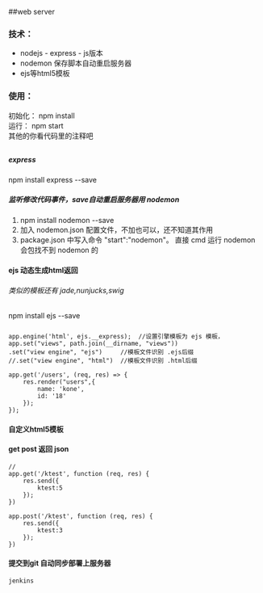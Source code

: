 ##web server

### 技术：
* nodejs - express - js版本   
* nodemon 保存脚本自动重启服务器
* ejs等html5模板

### 使用：
初始化： npm install   
运行： npm start     
其他的你看代码里的注释吧 


##
##### express 
npm install express --save



##### 监听修改代码事件，save自动重启服务器用 nodemon
1. npm install nodemon --save
2. 加入 nodemon.json 配置文件，不加也可以，还不知道其作用
3. package.json 中写入命令 "start":"nodemon"。 直接 cmd 运行 nodemon 会包找不到 nodemon 的



#### ejs 动态生成html返回
###### 类似的模板还有 jade,nunjucks,swig
npm install ejs --save

###
	app.engine('html', ejs.__express);  //设置引擎模板为 ejs 模板，
	app.set("views", path.join(__dirname, "views")) 
	.set("view engine", "ejs")     //模板文件识别 .ejs后缀
	//.set("view engine", "html")  //模板文件识别 .html后缀

	app.get('/users', (req, res) => {
	    res.render("users",{
	        name: 'kone',
	        id: '18'
	    });
	});	



#### 自定义html5模板


#### get  post 返回 json
    // 
    app.get('/ktest', function (req, res) {
        res.send({
            ktest:5
        });
    })

    app.post('/ktest', function (req, res) {
        res.send({
            ktest:3
        });
    }) 




#### 提交到git 自动同步部署上服务器
	jenkins
